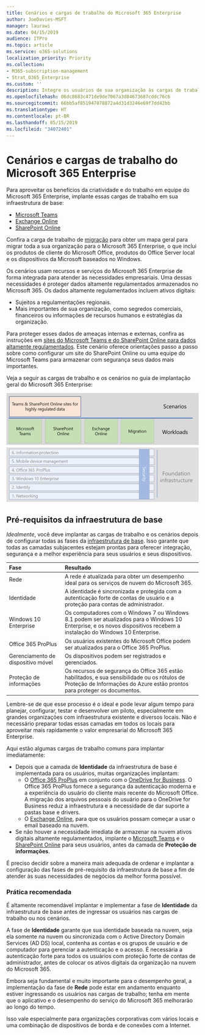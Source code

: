 ```yaml
---
title: Cenários e cargas de trabalho do Microsoft 365 Enterprise
author: JoeDavies-MSFT
manager: laurawi
ms.date: 04/15/2019
audience: ITPro
ms.topic: article
ms.service: o365-solutions
localization_priority: Priority
ms.collection:
- M365-subscription-management
- Strat_O365_Enterprise
ms.custom: ''
description: Integre os usuários de sua organização às cargas de trabalho de produtividade do Microsoft 365 Enterprise.
ms.openlocfilehash: 06dc8683c471de9de7067a3d84673687cddc76c6
ms.sourcegitcommit: 66bb5af851947078872a4d31d3246e69f7dd42bb
ms.translationtype: HT
ms.contentlocale: pt-BR
ms.lasthandoff: 05/15/2019
ms.locfileid: "34072401"
---
```

# <a name="microsoft-365-enterprise-workloads-and-scenarios"></a>Cenários e cargas de trabalho do Microsoft 365 Enterprise

Para aproveitar os benefícios da criatividade e do trabalho em equipe do Microsoft 365 Enterprise, implante essas cargas de trabalho em sua infraestrutura de base:

- [Microsoft Teams](teams-workload.md)
- [Exchange Online](exchangeonline-workload.md)
- [SharePoint Online](sharepoint-online-onedrive-workload.md)

Confira a carga de trabalho de [migração](migration-microsoft-365-enterprise-workload.md) para obter um mapa geral para migrar toda a sua organização para o Microsoft 365 Enterprise, o que inclui os produtos de cliente do Microsoft Office, produtos do Office Server local e os dispositivos da Microsoft baseados no Windows.

Os cenários usam recursos e serviços do Microsoft 365 Enterprise de forma integrada para atender às necessidades empresariais. Uma dessas necessidades é proteger dados altamente regulamentados armazenados no Microsoft 365. Os dados altamente regulamentados incluem ativos digitais:

- Sujeitos a regulamentações regionais.
- Mais importantes de sua organização, como segredos comerciais, financeiros ou informações de recursos humanos e estratégias da organização.

Para proteger esses dados de ameaças internas e externas, confira as instruções em [sites do Microsoft Teams e do SharePoint Online para dados altamente regulamentados](teams-sharepoint-online-sites-highly-regulated-data.md). Este cenário oferece orientações passo a passo sobre como configurar um site do SharePoint Online ou uma equipe do Microsoft Teams para armazenar com segurança seus dados mais importantes.

Veja a seguir as cargas de trabalho e os cenários no guia de implantação geral do Microsoft 365 Enterprise:

![](./media/deploy-workloads/m365-deploy-content-arch-workloads.png)

## <a name="foundation-infrastructure-prerequisites"></a>Pré-requisitos da infraestrutura de base

*Idealmente*, você deve implantar as cargas de trabalho e os cenários depois de configurar todas as fases da [infraestrutura de base](deploy-foundation-infrastructure.md). Isso garante que todas as camadas subjacentes estejam prontas para oferecer integração, segurança e a melhor experiência para seus usuários e seus dispositivos.

| Fase | Resultado |
|:-------|:-----|
| Rede | A rede é atualizada para obter um desempenho ideal para os serviços de nuvem do Microsoft 365. |
| Identidade | A identidade é sincronizada e protegida com a autenticação forte de contas de usuário e a proteção para contas de administrador. |
| Windows 10 Enterprise | Os computadores com o Windows 7 ou Windows 8.1 podem ser atualizados para o Windows 10 Enterprise, e os novos dispositivos recebem a instalação do Windows 10 Enterprise. |
| Office 365 ProPlus | Os usuários existentes do Microsoft Office podem ser atualizados para o Office 365 ProPlus. |
| Gerenciamento de dispositivo móvel | Os dispositivos podem ser registrados e gerenciados. |
| Proteção de informações | Os recursos de segurança do Office 365 estão habilitados, e sua sensibilidade ou os rótulos de Proteção de Informações do Azure estão prontos para proteger os documentos. |

Lembre-se de que esse processo é o ideal e pode levar algum tempo para planejar, configurar, testar e desenvolver um piloto, especialmente em grandes organizações com infraestrutura existente e diversos locais. Não é necessário preparar todas essas camadas em todos os locais para aproveitar mais rapidamente o valor empresarial do Microsoft 365 Enterprise. 

Aqui estão algumas cargas de trabalho comuns para implantar imediatamente: 

- Depois que a camada de **Identidade** da infraestrutura de base é implementada para os usuários, muitas organizações implantam:
  - O [Office 365 ProPlus](office365proplus-infrastructure.md) em conjunto com o [OneDrive for Business](https://docs.microsoft.com/onedrive/plan-onedrive-enterprise). O Office 365 ProPlus fornece a segurança da autenticação moderna e a experiência do usuário do cliente mais recente do Microsoft Office. A migração dos arquivos pessoais do usuário para o OneDrive for Business reduz a infraestrutura e a necessidade de dar suporte a pastas base e drivers.
  - O [Exchange Online](exchangeonline-workload.md), para que os usuários possam começar a usar o email baseado na nuvem.
- Se não houver a necessidade imediata de armazenar na nuvem ativos digitais altamente regulamentados, implante o [Microsoft Teams](teams-workload.md) e o [SharePoint Online](sharepoint-online-onedrive-workload.md) para seus usuários, antes da camada de **Proteção de informações**.

É preciso decidir sobre a maneira mais adequada de ordenar e implantar a configuração das fases de pré-requisito da infraestrutura de base a fim de atender às suas necessidades de negócios da melhor forma possível.

### <a name="best-practice"></a>Prática recomendada

É altamente recomendável implantar e implementar a fase de **Identidade** da infraestrutura de base antes de ingressar os usuários nas cargas de trabalho ou nos cenários.

A fase de **Identidade** garante que sua identidade baseada na nuvem, seja ela somente na nuvem ou sincronizada com o Active Directory Domain Services (AD DS) local, contenha as contas e os grupos de usuário e de computador para gerenciar a autenticação e o acesso. É necessária a autenticação forte para todos os usuários com proteção forte de contas de administrador, antes de colocar os ativos digitais da organização na nuvem do Microsoft 365.

Embora seja fundamental e muito importante para o desempenho geral, a implementação da fase de **Rede** pode estar em andamento enquanto estiver ingressando os usuários nas cargas de trabalho; tenha em mente que o aplicativo e o desempenho do serviço do Microsoft 365 melhorarão ao longo do tempo.

Isso vale especialmente para organizações corporativas com vários locais e uma combinação de dispositivos de borda e de conexões com a Internet.
